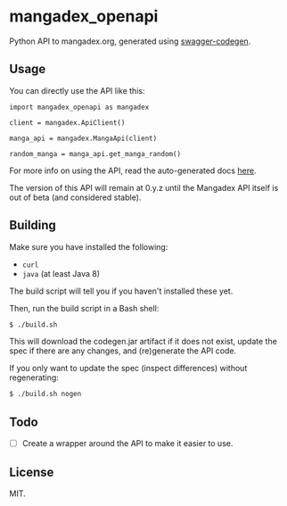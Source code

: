# mangadex_openapi

Python API to mangadex.org, generated using [swagger-codegen](https://github.com/swagger-api/swagger-codegen).

## Usage

You can directly use the API like this:

```
import mangadex_openapi as mangadex

client = mangadex.ApiClient()

manga_api = mangadex.MangaApi(client)

random_manga = manga_api.get_manga_random()
```

For more info on using the API, read the auto-generated docs [here](api_docs/README.md).

The version of this API will remain at 0.y.z until the Mangadex API itself is out of beta (and considered stable).

## Building

Make sure you have installed the following:

- `curl`
- `java` (at least Java 8)

The build script will tell you if you haven't installed these yet.

Then, run the build script in a Bash shell:

```bash
$ ./build.sh
```

This will download the codegen.jar artifact if it does not exist, update the spec if there are any changes, and (re)generate the API code.

If you only want to update the spec (inspect differences) without regenerating:

```bash
$ ./build.sh nogen
```

## Todo

- [ ] Create a wrapper around the API to make it easier to use.

## License

MIT.
